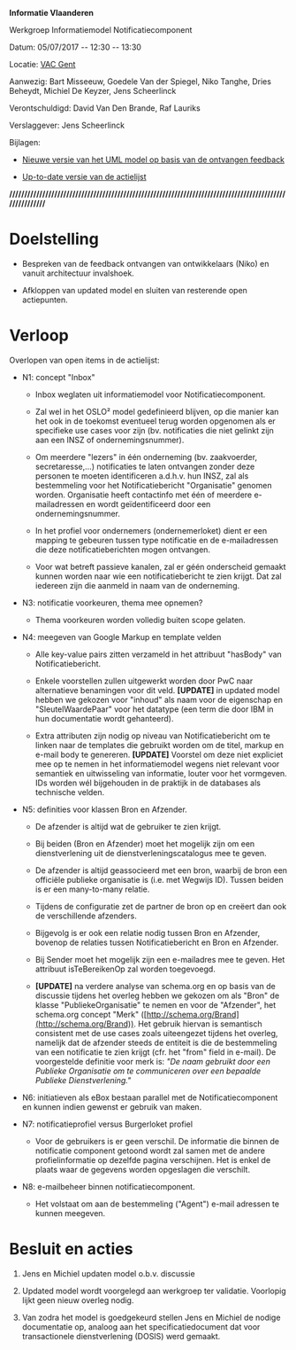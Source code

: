 **Informatie Vlaanderen**

Werkgroep Informatiemodel Notificatiecomponent

Datum: 05/07/2017 -- 12:30 -- 13:30

Locatie: [VAC
Gent](https://www.google.be/maps/place/VAC+Gent/@51.0371235,3.7065649,17z/data=!3m1!4b1!4m5!3m4!1s0x47c37162c6c82103:0xad3dbba6a7c4cc90!8m2!3d51.0371201!4d3.7087536?hl=nl&dg=dbrw&newdg=1)

Aanwezig: Bart Misseeuw, Goedele Van der Spiegel, Niko Tanghe, Dries
Beheydt, Michiel De Keyzer, Jens Scheerlinck

Verontschuldigd: David Van Den Brande, Raf Lauriks

Verslaggever: Jens Scheerlinck

Bijlagen:

-   [Nieuwe versie van het UML model op basis van de ontvangen feedback](https://drive.google.com/open?id=0B3DdQTFc4B-VQTM4NnJFZUdVQkE)

-   [Up-to-date versie van de actielijst](https://drive.google.com/open?id=1muvFEysP6UNGWGoe2BkoL7aqiUAZk5QwOa4vaElpsqs)

**////////////////////////////////////////////////////////////////////////////////////////////////////////**

Doelstelling
============

-   Bespreken van de feedback ontvangen van ontwikkelaars (Niko) en vanuit architectuur invalshoek.

-   Afkloppen van updated model en sluiten van resterende open actiepunten.

Verloop
=======

Overlopen van open items in de actielijst:

-   N1: concept "Inbox"

    -   Inbox weglaten uit informatiemodel voor Notificatiecomponent.

    -   Zal wel in het OSLO² model gedefinieerd blijven, op die manier kan het ook in de toekomst eventueel terug worden opgenomen als er specifieke use cases voor zijn (bv. notificaties die niet gelinkt zijn aan een INSZ of ondernemingsnummer).

    -   Om meerdere "lezers" in één onderneming (bv. zaakvoerder, secretaresse,\...) notificaties te laten ontvangen zonder deze personen te moeten identificeren a.d.h.v. hun INSZ, zal als bestemmeling voor het Notificatiebericht "Organisatie" genomen worden. Organisatie heeft contactinfo met één of meerdere e-mailadressen en wordt geïdentificeerd door een ondernemingsnummer.

    -   In het profiel voor ondernemers (ondernemerloket) dient er een mapping te gebeuren tussen type notificatie en de e-mailadressen die deze notificatieberichten mogen ontvangen.

    -   Voor wat betreft passieve kanalen, zal er géén onderscheid gemaakt kunnen worden naar wie een notificatiebericht te zien krijgt. Dat zal iedereen zijn die aanmeld in naam van de onderneming.

-   N3: notificatie voorkeuren, thema mee opnemen?

    -   Thema voorkeuren worden volledig buiten scope gelaten.

-   N4: meegeven van Google Markup en template velden

    -   Alle key-value pairs zitten verzameld in het attribuut "hasBody" van Notificatiebericht.

    -   Enkele voorstellen zullen uitgewerkt worden door PwC naar alternatieve benamingen voor dit veld. **\[UPDATE\]** in updated model hebben we gekozen voor "inhoud" als naam voor de eigenschap en "SleutelWaardePaar" voor het datatype (een term die door IBM in hun documentatie wordt gehanteerd).

    -   Extra attributen zijn nodig op niveau van Notificatiebericht om te linken naar de templates die gebruikt worden om de titel, markup en e-mail body te genereren. **\[UPDATE\]** Voorstel om deze niet expliciet mee op te nemen in het informatiemodel wegens niet relevant voor semantiek en uitwisseling van informatie, louter voor het vormgeven. IDs worden wél bijgehouden in de praktijk in de databases als technische velden.

-   N5: definities voor klassen Bron en Afzender.

    -   De afzender is altijd wat de gebruiker te zien krijgt.

    -   Bij beiden (Bron en Afzender) moet het mogelijk zijn om een dienstverlening uit de dienstverleningscatalogus mee te geven.

    -   De afzender is altijd geassocieerd met een bron, waarbij de bron een officiële publieke organisatie is (i.e. met Wegwijs ID). Tussen beiden is er een many-to-many relatie.

    -   Tijdens de configuratie zet de partner de bron op en creëert dan ook de verschillende afzenders.

    -   Bijgevolg is er ook een relatie nodig tussen Bron en Afzender, bovenop de relaties tussen Notificatiebericht en Bron en Afzender.

    -   Bij Sender moet het mogelijk zijn een e-mailadres mee te geven. Het attribuut isTeBereikenOp zal worden toegevoegd.

    -   **\[UPDATE\]** na verdere analyse van schema.org en op basis van de discussie tijdens het overleg hebben we gekozen om als "Bron" de klasse "PubliekeOrganisatie" te nemen en voor de "Afzender", het schema.org concept "Merk" ([http://schema.org/Brand](http://schema.org/Brand)). Het gebruik hiervan is semantisch consistent met de use cases zoals uiteengezet tijdens het overleg, namelijk dat de afzender steeds de entiteit is die de bestemmeling van een notificatie te zien krijgt (cfr. het "from" field in e-mail). De voorgestelde definitie voor merk is: *"De naam gebruikt door een Publieke Organisatie om te communiceren over een bepaalde Publieke Dienstverlening."*

-   N6: initiatieven als eBox bestaan parallel met de Notificatiecomponent en kunnen indien gewenst er gebruik van maken.

-   N7: notificatieprofiel versus Burgerloket profiel

    -   Voor de gebruikers is er geen verschil. De informatie die binnen de notificatie component getoond wordt zal samen met de andere profielinformatie op dezelfde pagina verschijnen. Het is enkel de plaats waar de gegevens worden opgeslagen die verschilt.

-   N8: e-mailbeheer binnen notificatiecomponent.

    -   Het volstaat om aan de bestemmeling ("Agent") e-mail adressen te kunnen meegeven.

Besluit en acties
=================

1.  Jens en Michiel updaten model o.b.v. discussie

2.  Updated model wordt voorgelegd aan werkgroep ter validatie. Voorlopig lijkt geen nieuw overleg nodig.

3.  Van zodra het model is goedgekeurd stellen Jens en Michiel de nodige documentatie op, analoog aan het specificatiedocument dat voor transactionele dienstverlening (DOSIS) werd gemaakt.
